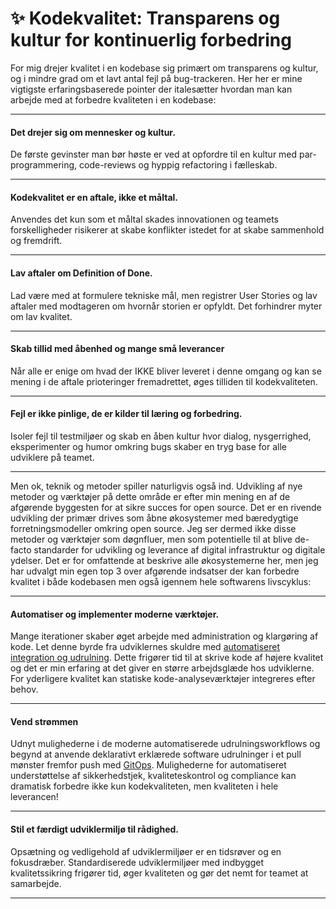 # ✨ Kodekvalitet: Transparens og kultur for kontinuerlig forbedring

For mig drejer kvalitet i en kodebase sig primært om transparens og kultur, og i mindre grad om et lavt antal fejl på bug-trackeren. 
Her her er mine vigtigste erfaringsbaserede pointer der italesætter hvordan man kan arbejde med at forbedre kvaliteten i en kodebase:


---

#### Det drejer sig om mennesker og kultur.
De første gevinster man bør høste er ved at opfordre til en kultur med par-programmering, code-reviews og hyppig refactoring i fælleskab.

---

#### Kodekvalitet er en aftale, ikke et måltal.
Anvendes det kun som et måltal skades innovationen og teamets forskelligheder risikerer at skabe konflikter istedet for at skabe sammenhold og fremdrift.

---

#### Lav aftaler om Definition of Done.
Lad være med at formulere tekniske mål, men registrer User Stories og lav aftaler med modtageren om hvornår storien er opfyldt. Det forhindrer myter om lav kvalitet.

---

#### Skab tillid med åbenhed og mange små leverancer
Når alle er enige om hvad der IKKE bliver leveret i denne omgang og kan se mening i de aftale prioteringer fremadrettet, øges tilliden til kodekvaliteten.

---

#### Fejl er ikke pinlige, de er kilder til læring og forbedring.
Isoler fejl til testmiljøer og skab en åben kultur hvor dialog, nysgerrighed, eksperimenter og humor omkring bugs skaber en tryg base for alle udviklere på teamet.

---

Men ok, teknik og metoder spiller naturligvis også ind. 
Udvikling af nye metoder og værktøjer på dette område er efter min mening en af de afgørende byggesten for at sikre succes for open source. Det er en rivende udvikling der primær drives som åbne økosystemer med bæredygtige forretningsmodeller omkring open source. Jeg ser dermed ikke disse metoder og værktøjer som døgnfluer, men som potentielle til at blive de-facto standarder for udvikling og leverance af digital infrastruktur og digitale ydelser. Det er for omfattende at beskrive alle økosystemerne her, men jeg har udvalgt min egen top 3 over afgørende indsatser der kan forbedre kvalitet i både kodebasen men også igennem hele softwarens livscyklus:


---

#### Automatiser og implementer moderne værktøjer.
Mange iterationer skaber øget arbejde med administration og klargøring af kode. Let denne byrde fra udviklernes skuldre med [automatiseret integration og udrulning](https://opensource.com/article/18/8/what-cicd). Dette frigører tid til at skrive kode af højere kvalitet og det er min erfaring at det giver en større arbejdsglæde hos udviklerne. 
For yderligere kvalitet kan statiske kode-analyseværktøjer integreres efter behov.

---

#### Vend strømmen
Udnyt mulighederne i de moderne automatiserede udrulningsworkflows og begynd at anvende deklarativt erklærede software udrulninger i et pull mønster fremfor push med [GitOps](https://www.weave.works/technologies/gitops/).
Mulighederne for automatiseret understøttelse af sikkerhedstjek, kvaliteteskontrol og compliance kan dramatisk forbedre ikke kun kodekvaliteten, men kvaliteten i hele leverancen!

---

#### Stil et færdigt udviklermiljø til rådighed.
Opsætning og vedligehold af udviklermiljøer er en tidsrøver og en fokusdræber.  Standardiserede udviklermiljøer med indbygget kvalitetssikring frigører tid, øger kvaliteten og gør det nemt for teamet at samarbejde.

---
